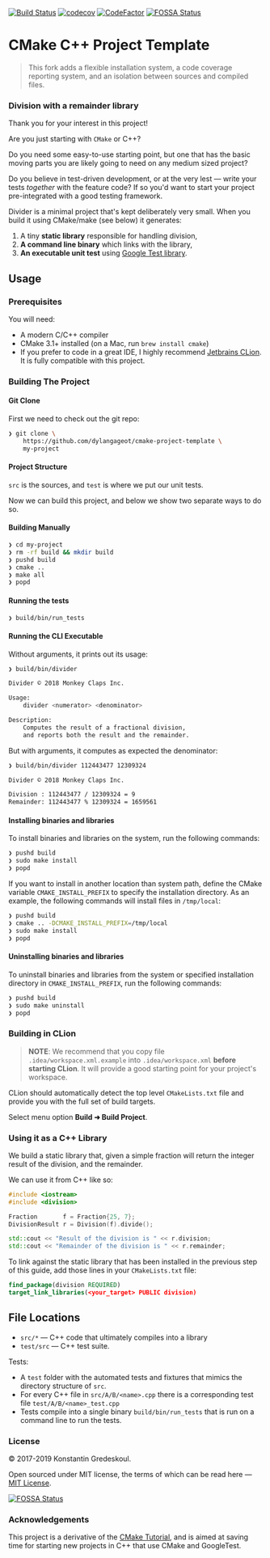 [![Build Status](https://travis-ci.org/kigster/cmake-project-template.svg?branch=master)](https://travis-ci.org/kigster/cmake-project-template)
[![codecov](https://codecov.io/gh/dylangageot/cmake-project-template/branch/master/graph/badge.svg?token=YUA97CZHC2)](https://codecov.io/gh/dylangageot/cmake-project-template)
[![CodeFactor](https://www.codefactor.io/repository/github/dylangageot/cmake-project-template/badge)](https://www.codefactor.io/repository/github/dylangageot/cmake-project-template)
[![FOSSA Status](https://app.fossa.com/api/projects/git%2Bgithub.com%2Fkigster%2Fcmake-project-template.svg?type=shield)](https://app.fossa.com/projects/git%2Bgithub.com%2Fkigster%2Fcmake-project-template?ref=badge_shield)
# CMake C++ Project Template

> This fork adds a flexible installation system, a code coverage reporting system, and an isolation between sources and compiled files. 

### Division with a remainder library

Thank you for your interest in this project!

Are you just starting with `CMake` or C++?

Do you need some easy-to-use starting point, but one that has the basic moving parts you are likely going to need on any medium sized project?

Do you believe in test-driven development, or at the very lest — write your tests *together* with the feature code? If so you'd want to start your project pre-integrated with a good testing framework.

Divider is a minimal project that's kept deliberately very small. When you build it using CMake/make (see below) it generates:

 1. A tiny **static library** responsible for handling division,
 2. **A command line binary** which links with the library,
 3. **An executable unit test** using [Google Test library](https://github.com/google/googletest).

## Usage

### Prerequisites

You will need:

 * A modern C/C++ compiler
 * CMake 3.1+ installed (on a Mac, run `brew install cmake`)
 * If you prefer to code in a great IDE, I highly recommend [Jetbrains CLion](https://www.jetbrains.com/clion/). It is fully compatible with this project.

### Building The Project

#### Git Clone

First we need to check out the git repo:

```bash
❯ git clone \
    https://github.com/dylangageot/cmake-project-template \
    my-project
```

#### Project Structure

`src` is the sources, and `test` is where we put our unit tests.

Now we can build this project, and below we show two separate ways to do so.

#### Building Manually

```bash
❯ cd my-project
❯ rm -rf build && mkdir build
❯ pushd build
❯ cmake ..
❯ make all
❯ popd
```

#### Running the tests

```bash
❯ build/bin/run_tests
```

#### Running the CLI Executable

Without arguments, it prints out its usage:

```bash
❯ build/bin/divider

Divider © 2018 Monkey Claps Inc.

Usage:
	divider <numerator> <denominator>

Description:
	Computes the result of a fractional division,
	and reports both the result and the remainder.
```

But with arguments, it computes as expected the denominator:

```bash
❯ build/bin/divider 112443477 12309324

Divider © 2018 Monkey Claps Inc.

Division : 112443477 / 12309324 = 9
Remainder: 112443477 % 12309324 = 1659561
```

#### Installing binaries and libraries

To install binaries and libraries on the system, run the following commands:

```bash
❯ pushd build
❯ sudo make install
❯ popd
```

If you want to install in another location than system path, define the CMake variable `CMAKE_INSTALL_PREFIX` to specify the installation directory. As an example, the following commands will install files in `/tmp/local`:

```bash
❯ pushd build
❯ cmake .. -DCMAKE_INSTALL_PREFIX=/tmp/local
❯ sudo make install
❯ popd
```

#### Uninstalling binaries and libraries

To uninstall binaries and libraries from the system or specified installation directory in `CMAKE_INSTALL_PREFIX`, run the following commands:

```bash
❯ pushd build
❯ sudo make uninstall
❯ popd
```

### Building in CLion

> **NOTE**: We recommend that you copy file `.idea/workspace.xml.example` into `.idea/workspace.xml` **before starting CLion**. It will provide a good starting point for your project's workspace.

CLion should automatically detect the top level `CMakeLists.txt` file and provide you with the full set of build targets.

Select menu option **Build   ➜ Build Project**.

### Using it as a C++ Library

We build a static library that, given a simple fraction will return the integer result of the division, and the remainder.

We can use it from C++ like so:

```cpp
#include <iostream>
#include <division>

Fraction       f = Fraction{25, 7};
DivisionResult r = Division(f).divide();

std::cout << "Result of the division is " << r.division;
std::cout << "Remainder of the division is " << r.remainder;
```

To link against the static library that has been installed in the previous step of this guide, add those lines in your `CMakeLists.txt` file:

```CMake
find_package(division REQUIRED)
target_link_libraries(<your_target> PUBLIC division)
```

## File Locations

 * `src/*` — C++ code that ultimately compiles into a library
 * `test/src` — C++ test suite.

Tests:

 * A `test` folder with the automated tests and fixtures that mimics the directory structure of `src`.
 * For every C++ file in `src/A/B/<name>.cpp` there is a corresponding test file `test/A/B/<name>_test.cpp`
 * Tests compile into a single binary `build/bin/run_tests` that is run on a command line to run the tests.

### License

&copy; 2017-2019 Konstantin Gredeskoul.

Open sourced under MIT license, the terms of which can be read here — [MIT License](http://opensource.org/licenses/MIT).


[![FOSSA Status](https://app.fossa.com/api/projects/git%2Bgithub.com%2Fkigster%2Fcmake-project-template.svg?type=large)](https://app.fossa.com/projects/git%2Bgithub.com%2Fkigster%2Fcmake-project-template?ref=badge_large)

### Acknowledgements

This project is a derivative of the [CMake Tutorial](https://cmake.org/cmake-tutorial/), and is aimed at saving time for starting new projects in C++ that use CMake and GoogleTest.